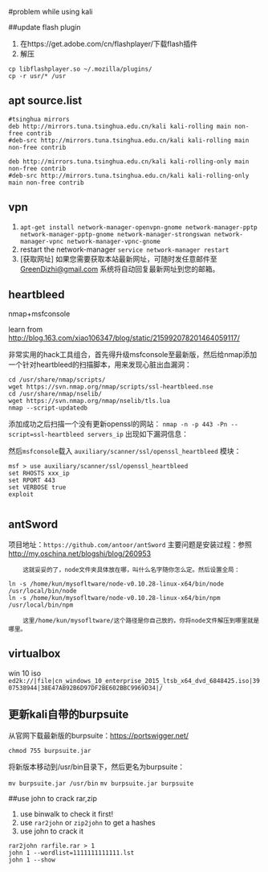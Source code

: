 #problem while using kali

##update flash plugin
1. 在https://get.adobe.com/cn/flashplayer/下载flash插件
2. 解压
```
cp libflashplayer.so ~/.mozilla/plugins/
cp -r usr/* /usr
```

## apt source.list
```
#tsinghua mirrors
deb http://mirrors.tuna.tsinghua.edu.cn/kali kali-rolling main non-free contrib
#deb-src http://mirrors.tuna.tsinghua.edu.cn/kali kali-rolling main non-free contrib

deb http://mirrors.tuna.tsinghua.edu.cn/kali kali-rolling-only main non-free contrib
#deb-src http://mirrors.tuna.tsinghua.edu.cn/kali kali-rolling-only main non-free contrib
```

## vpn 
1. `apt-get install network-manager-openvpn-gnome network-manager-pptp network-manager-pptp-gnome network-manager-strongswan network-manager-vpnc network-manager-vpnc-gnome`
2. restart the network-manager `service network-manager restart`
3. [获取网址]
如果您需要获取本站最新网址，可随时发任意邮件至  GreenDizhi@gmail.com  系统将自动回复最新网址到您的邮箱。

## heartbleed
nmap+msfconsole</br>

learn from http://blog.163.com/xiao106347/blog/static/215992078201464059117/

非常实用的hack工具组合，首先得升级msfconsole至最新版，然后给nmap添加一个针对heartbleed的扫描脚本，用来发现心脏出血漏洞：
```
cd /usr/share/nmap/scripts/
wget https://svn.nmap.org/nmap/scripts/ssl-heartbleed.nse
cd /usr/share/nmap/nselib/
wget https://svn.nmap.org/nmap/nselib/tls.lua
nmap --script-updatedb
```
添加成功之后扫描一个没有更新openssl的网站：
`nmap -n -p 443 -Pn --script=ssl-heartbleed servers_ip`
出现如下漏洞信息：

然后`msfconsole`载入 `auxiliary/scanner/ssl/openssl_heartbleed` 模块：
```
msf > use auxiliary/scanner/ssl/openssl_heartbleed
set RHOSTS xxx_ip
set RPORT 443
set VERBOSE true
exploit
```

#

## antSword
项目地址：`https://github.com/antoor/antSword`
主要问题是安装过程：参照 http://my.oschina.net/blogshi/blog/260953 
```
    这就妥妥的了，node文件夹具体放在哪，叫什么名字随你怎么定。然后设置全局：

ln -s /home/kun/mysofltware/node-v0.10.28-linux-x64/bin/node /usr/local/bin/node
ln -s /home/kun/mysofltware/node-v0.10.28-linux-x64/bin/npm /usr/local/bin/npm

    这里/home/kun/mysofltware/这个路径是你自己放的，你将node文件解压到哪里就是哪里。

```

## virtualbox
win 10 iso
`ed2k://|file|cn_windows_10_enterprise_2015_ltsb_x64_dvd_6848425.iso|3907538944|38E47AB92B6D97DF2BE602BBC9969D34|/`

## 更新kali自带的burpsuite
从官网下载最新版的burpsuite：https://portswigger.net/

`chmod 755 burpsuite.jar`

将新版本移动到/usr/bin目录下，然后更名为burpsuite：

`mv burpsuite.jar /usr/bin`
`mv burpsuite.jar burpsuite`

##use john to crack rar,zip
1. use binwalk to check it first!
2. use `rar2john` or `zip2john` to get a hashes
3. use john  to crack it
```
rar2john rarfile.rar > 1
john 1 --wordlist=1111111111111.lst
john 1 --show
```



